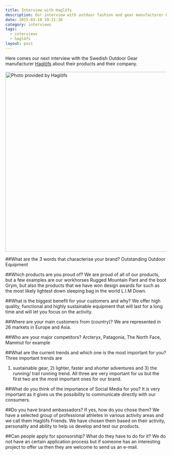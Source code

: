 ```yaml
---
title: Interview with Haglöfs
description: Our interview with outdoor fashion and gear manufacturer Haglöfs.
date: 2015-03-10 19:31:36
category: interviews
tags: 
  - interviews
  - haglöfs
layout: post
---
```


Here comes our next interview with the Swedish Outdoor Gear manufacturer <a href="http://www.haglofs.com" target="_blank">Haglöfs</a> about their products and their company.<br><br>
<a href="https://www.flickr.com/photos/90204224@N07/16589560330" title="Photo provided by Haglöfs"><img src="https://farm8.staticflickr.com/7590/16589560330_3c2aa8a952_o.png" width="800" height="560" alt="Photo provided by Haglöfs"></a><br><!--more-->

##What are the 3 words that characterise your brand? 
Outstanding Outdoor Equipment

##Which products are you proud of? 
We are proud of all of our products, but a few examples are our workhorses Rugged Mountain Pant and the boot Grym, but also the products that we have won design awards for such as the most likely lightest down sleeping bag in the world L.I.M Down. 
 
##What is the biggest benefit for your customers and why? 
We offer high quality, functional and highly sustainable equipment that will last for a long time and will let you focus on the activity.

##Where are your main customers from (country)? 
We are represented in 26 markets in Europe and Asia.

##Who are your major competitors? 
Arcteryx, Patagonia, The North Face, Mammut for example

##What are the current trends and which one is the most important for you? Three important trends are 
1) sustainable gear, 2) lighter, faster and shorter adventures and 3) the running/ trail running trend. All three are very important for us but the first two are the most important ones for our brand.

##What do you think of the importance of Social Media for you? 
It is very important as it gives us the possibility to communicate directly with our consumers.

##Do you have brand ambassadors? If yes, how do you chose them? 
We have a selected group of professional athletes in various activity areas and we call them Haglöfs Friends. We have chosen them based on their activity, personality and ability to help us develop and test our products.

##Can people apply for sponsorship? What do they have to do for it? 
We do not have an certain application process but if someone has an interesting project to offer us then they are welcome to send us an e-mail.
